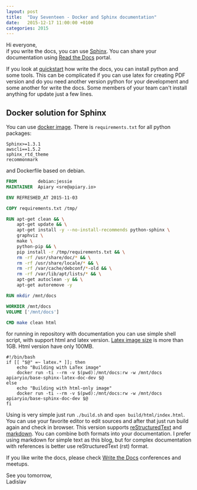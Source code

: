 ```yaml
---
layout: post
title:  "Day Seventeen - Docker and Sphinx documentation"
date:   2015-12-17 11:00:00 +0100
categories: 2015
---
```


Hi everyone,<br>
if you write the docs, you can use [Sphinx](http://sphinx-doc.org/). You can share your documentation using [Read the Docs](https://readthedocs.org/) portal.

If you look at [quickstart](https://docs.readthedocs.org/en/latest/getting_started.html#write-your-docs) how write the docs, you can install python and some tools. This can be complicated if you can use latex for creating PDF version and do you need another version python for your development and some another for write the docs. Some members of your team can't install anything for update just a few lines.

## Docker solution for Sphinx

You can use [docker image](https://hub.docker.com/r/apiaryio/base-sphinx-doc-dev/). There is `requirements.txt` for all python packages:

```
Sphinx>=1.3.1
awscli==1.5.2
sphinx_rtd_theme
recommonmark
```

and Dockerfile based on debian.

```dockerfile
FROM        debian:jessie
MAINTAINER  Apiary <sre@apiary.io>

ENV REFRESHED_AT 2015-11-03

COPY requirements.txt /tmp/

RUN apt-get clean && \
    apt-get update && \
    apt-get install -y --no-install-recommends python-sphinx \
    graphviz \
    make \
    python-pip && \
    pip install -r /tmp/requirements.txt && \
    rm -rf /usr/share/doc/* && \
    rm -rf /usr/share/locale/* && \
    rm -rf /var/cache/debconf/*-old && \
    rm -rf /var/lib/apt/lists/* && \
    apt-get autoclean -y && \
    apt-get autoremove -y

RUN mkdir /mnt/docs

WORKDIR /mnt/docs
VOLUME ['/mnt/docs']

CMD make clean html
```

for running in repository with documentation you can use simple shell script, with support html and latex version. [Latex image size](https://github.com/apiaryio/docker-base-images/blob/master/sphinx-latex-doc-dev/Dockerfile) is more than 1GB. Html version have only 100MB.

```
#!/bin/bash
if [[ "$@" =~ latex.* ]]; then
    echo "Building with LaTex image"
    docker run -ti --rm -v $(pwd):/mnt/docs:rw -w /mnt/docs apiaryio/base-sphinx-latex-doc-dev $@
else
    echo "Building with html-only image"
    docker run -ti --rm -v $(pwd):/mnt/docs:rw -w /mnt/docs apiaryio/base-sphinx-doc-dev $@
fi
```

Using is very simple just run `./build.sh` and `open build/html/index.html`. You can use your favorite editor to edit sources and after that just run build again and check in browser. This version supports [reStructuredText](http://sphinx-doc.org/rest.html) and [markdown](https://help.github.com/articles/markdown-basics/). You can combine both formats into your documentation. I prefer using markdown for simple text as this blog, but for complex documentation with references is better use reStructuredText (rst) format.

If you like write the docs, please check [Write the Docs](http://www.writethedocs.org/) conferences and meetups.

See you tomorrow,<br>
Ladislav
